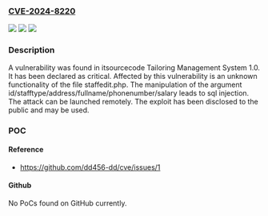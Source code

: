 ### [CVE-2024-8220](https://cve.mitre.org/cgi-bin/cvename.cgi?name=CVE-2024-8220)
![](https://img.shields.io/static/v1?label=Product&message=Tailoring%20Management%20System&color=blue)
![](https://img.shields.io/static/v1?label=Version&message=%3D%201.0%20&color=brighgreen)
![](https://img.shields.io/static/v1?label=Vulnerability&message=CWE-89%20SQL%20Injection&color=brighgreen)

### Description

A vulnerability was found in itsourcecode Tailoring Management System 1.0. It has been declared as critical. Affected by this vulnerability is an unknown functionality of the file staffedit.php. The manipulation of the argument id/stafftype/address/fullname/phonenumber/salary leads to sql injection. The attack can be launched remotely. The exploit has been disclosed to the public and may be used.

### POC

#### Reference
- https://github.com/dd456-dd/cve/issues/1

#### Github
No PoCs found on GitHub currently.

